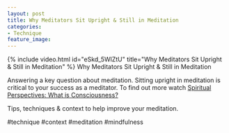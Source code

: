 ```yaml
---
layout: post
title: Why Meditators Sit Upright & Still in Meditation
categories:
- Technique
feature_image: 
---
```


{% include video.html id="eSkd_5WlZtU" title="Why Meditators Sit Upright & Still in Meditation" %}
Why Meditators Sit Upright & Still in Meditation

Answering a key question about meditation. Sitting upright in meditation is critical to your success as a meditator. To find out more watch 
[Spiritual Perspectives: What is Consciousness?](https://petertwigg.com/context/2022/08/07/spiritual-perspectives-what-is-consciousness/)

Tips, techniques & context to help improve your meditation. 

#technique #context #meditation #mindfulness